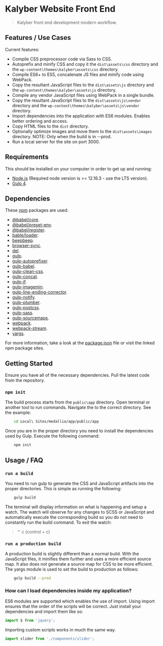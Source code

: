 # Kalyber Website Front End

> Kalyber front end development modern workflow.

## Features / Use Cases
Current features:

- Compile CSS preprocessor code via Sass to CSS.
- Autoprefix and minify CSS and copy it the `dist\assets\css` directory and the `wp-content\themes\kalyber\assets\css` directory.
- Compile ES6+ to ES5, concatenate JS files and minify code using WebPack.
- Copy the resultant JavaScript files to the `dist\assets\js` directory and the `wp-content\themes\kalyber\assets\js` directory.
- Compile any vendor JavaScript files using WebPack in a single bundle.
- Copy the resultant JavaScript files to the `dist\assets\js\vendor` directory and the `wp-content\themes\kalyber\assets\js\vendor` directory.
- Import dependencies into the application with ES6 modules. Enables better ordering and access.
- Copy HTML files to the `dist` directory.
- Optionally optimize images and move them to the `dist\assets\images` directory. NOTE: Only when the build is in --prod.
- Run a local server for the site on port 3000.

## Requirements
This should be installed on your computer in order to get up and running:

- [Node.js](https://nodejs.org/en/) (Required node version is >= 12.16.3 - use the LTS version).
- [Gulp 4](https://gulpjs.com/).

## Dependencies
These [npm](https://www.npmjs.com/) packages are used:

- [@babel/core](https://www.npmjs.com/package/@babel/core).
- [@babel/preset-env](https://www.npmjs.com/package/@babel/preset-env).
- [@babel/register](https://www.npmjs.com/package/@babel/register).
- [bable/loader](https://www.npmjs.com/package/babel-loader).
- [beepbeep](https://www.npmjs.com/package/beepbeep).
- [browser-sync](https://www.npmjs.com/package/browser-sync).
- [del](https://www.npmjs.com/package/del).
- [gulp](https://www.npmjs.com/package/gulp).
- [gulp-autoprefixer](https://www.npmjs.com/package/gulp-autoprefixer).
- [gulp-babel](https://www.npmjs.com/package/gulp-babel).
- [gulp-clean-css](https://www.npmjs.com/package/gulp-clean-css).
- [gulp-concat](https://www.npmjs.com/package/gulp-concat).
- [gulp-if](https://www.npmjs.com/package/gulp-if).
- [gulp-imagemin](https://www.npmjs.com/package/gulp-imagemin).
- [gulp-line-ending-corrector](https://www.npmjs.com/package/gulp-line-ending-corrector).
- [gulp-notify](https://www.npmjs.com/package/gulp-notify).
- [gulp-plumber](https://www.npmjs.com/package/gulp-plumber).
- [gulp-postcss](https://www.npmjs.com/package/gulp-postcss).
- [gulp-sass](https://www.npmjs.com/package/gulp-sass).
- [gulp-sourcemaps](https://www.npmjs.com/package/gulp-sourcemaps).
- [webpack](https://www.npmjs.com/package/webpack).
- [webpack-stream](https://www.npmjs.com/package/webpack-stream).
- [yargs](https://www.npmjs.com/package/yargs).

For more information, take a look at the [package.json](package.json) file or visit the linked npm package sites.

## Getting Started
Ensure you have all of the necessary dependencies. Pull the latest code from the repository.

### `npm init`
The build process starts from the `public\app` directory. Open terminal or another tool to run commands. Navigate the to the correct directory. See the example:

``` bash
    cd Local\ Sites/medallia/app/public/app
```

Once you are in the proper directory you need to install the dependencies used by Gulp. Execute the following command:

``` bash
    npm init
```

## Usage / FAQ
### `run a build`
You need to run gulp to generate the CSS and JavaScript artifacts into the proper directories. This is simple as running the following:

``` bash
    gulp build
```

The terminal will display information on what is happening and setup a watch. The watch will observe for any changes to SCSS or JavaScript and automatically execute the corresponding build so you do not need to constantly run the build command. To exit the watch:

> ⌃ c (control + c)

### `run a production build`
A production build is slightly different than a normal build. With the JavaScript files, it minifies them further and uses a more efficient source map. It also does not generate a source map for CSS to be more efficient. The yargs module is used to set the build to production as follows:

``` bash
    gulp build --prod
```

### How can I load dependencies inside my application?
ES6 modules are supported which enables the use of import. Using import ensures that the order of the scripts will be correct.
Just install your dependencies and import them like so:

```js
import $ from 'jquery';
```

Importing custom scripts works in much the same way.

``` js
import slider from './components/slider';
```